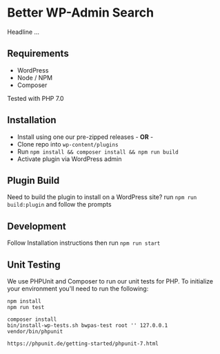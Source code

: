 # Better WP-Admin Search

Headline ...

## Requirements

- WordPress
- Node / NPM
- Composer

Tested with PHP 7.0

## Installation

- Install using one our pre-zipped releases
  \- **OR** -
- Clone repo into `wp-content/plugins`
- Run `npm install && composer install && npm run build`
- Activate plugin via WordPress admin

## Plugin Build

Need to build the plugin to install on a WordPress site? run `npm run build:plugin` and follow the prompts

## Development

Follow Installation instructions then run `npm run start`

## Unit Testing

We use PHPUnit and Composer to run our unit tests for PHP. To initialize your environment you'll need to run the following:

    npm install
    npm run test

    composer install
    bin/install-wp-tests.sh bwpas-test root '' 127.0.0.1
    vendor/bin/phpunit

    https://phpunit.de/getting-started/phpunit-7.html